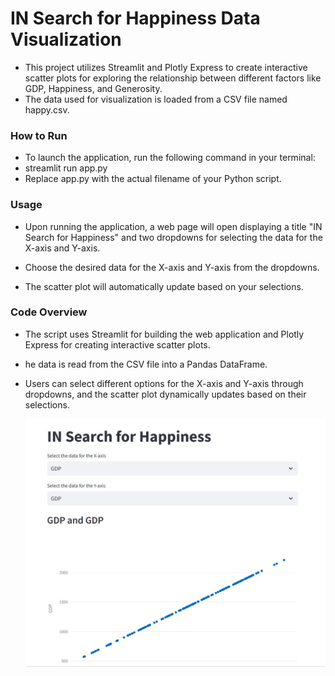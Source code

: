 # IN Search for Happiness Data Visualization
- This project utilizes Streamlit and Plotly Express to create interactive scatter plots for exploring the relationship between different factors like GDP, Happiness, and Generosity.
- The data used for visualization is loaded from a CSV file named happy.csv.


### How to Run
- To launch the application, run the following command in your terminal:
- streamlit run app.py
- Replace app.py with the actual filename of your Python script.

### Usage
- Upon running the application, a web page will open displaying a title "IN Search for Happiness" and two dropdowns for selecting the data for the X-axis and Y-axis.

- Choose the desired data for the X-axis and Y-axis from the dropdowns.

- The scatter plot will automatically update based on your selections.

### Code Overview
- The script uses Streamlit for building the web application and Plotly Express for creating interactive scatter plots.

- he data is read from the CSV file into a Pandas DataFrame.

- Users can select different options for the X-axis and Y-axis through dropdowns, and the scatter plot dynamically updates based on their selections.



  ![](https://github.com/NiranjanKumarYadav36/happiness-app/blob/main/hp.jpg)
